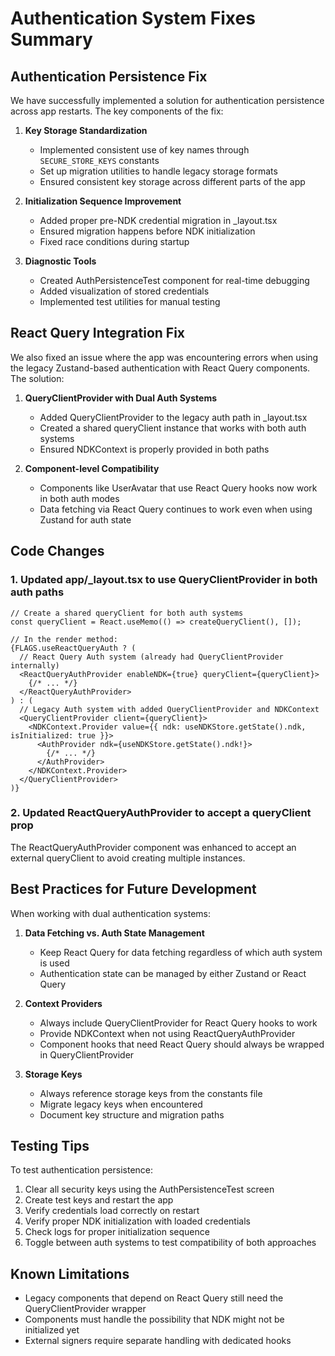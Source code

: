 # Authentication System Fixes Summary

## Authentication Persistence Fix

We have successfully implemented a solution for authentication persistence across app restarts. The key components of the fix:

1. **Key Storage Standardization**
   - Implemented consistent use of key names through `SECURE_STORE_KEYS` constants
   - Set up migration utilities to handle legacy storage formats
   - Ensured consistent key storage across different parts of the app

2. **Initialization Sequence Improvement**
   - Added proper pre-NDK credential migration in _layout.tsx
   - Ensured migration happens before NDK initialization
   - Fixed race conditions during startup

3. **Diagnostic Tools**
   - Created AuthPersistenceTest component for real-time debugging
   - Added visualization of stored credentials
   - Implemented test utilities for manual testing

## React Query Integration Fix

We also fixed an issue where the app was encountering errors when using the legacy Zustand-based authentication with React Query components. The solution:

1. **QueryClientProvider with Dual Auth Systems**
   - Added QueryClientProvider to the legacy auth path in _layout.tsx
   - Created a shared queryClient instance that works with both auth systems
   - Ensured NDKContext is properly provided in both paths

2. **Component-level Compatibility**
   - Components like UserAvatar that use React Query hooks now work in both auth modes
   - Data fetching via React Query continues to work even when using Zustand for auth state

## Code Changes

### 1. Updated app/_layout.tsx to use QueryClientProvider in both auth paths

```tsx
// Create a shared queryClient for both auth systems
const queryClient = React.useMemo(() => createQueryClient(), []);

// In the render method:
{FLAGS.useReactQueryAuth ? (
  // React Query Auth system (already had QueryClientProvider internally)
  <ReactQueryAuthProvider enableNDK={true} queryClient={queryClient}>
    {/* ... */}
  </ReactQueryAuthProvider>
) : (
  // Legacy Auth system with added QueryClientProvider and NDKContext
  <QueryClientProvider client={queryClient}>
    <NDKContext.Provider value={{ ndk: useNDKStore.getState().ndk, isInitialized: true }}>
      <AuthProvider ndk={useNDKStore.getState().ndk!}>
        {/* ... */}
      </AuthProvider>
    </NDKContext.Provider>
  </QueryClientProvider>
)}
```

### 2. Updated ReactQueryAuthProvider to accept a queryClient prop

The ReactQueryAuthProvider component was enhanced to accept an external queryClient to avoid creating multiple instances.

## Best Practices for Future Development

When working with dual authentication systems:

1. **Data Fetching vs. Auth State Management**
   - Keep React Query for data fetching regardless of which auth system is used
   - Authentication state can be managed by either Zustand or React Query
   
2. **Context Providers**
   - Always include QueryClientProvider for React Query hooks to work
   - Provide NDKContext when not using ReactQueryAuthProvider
   - Component hooks that need React Query should always be wrapped in QueryClientProvider

3. **Storage Keys**
   - Always reference storage keys from the constants file
   - Migrate legacy keys when encountered
   - Document key structure and migration paths

## Testing Tips

To test authentication persistence:

1. Clear all security keys using the AuthPersistenceTest screen
2. Create test keys and restart the app
3. Verify credentials load correctly on restart
4. Verify proper NDK initialization with loaded credentials
5. Check logs for proper initialization sequence
6. Toggle between auth systems to test compatibility of both approaches

## Known Limitations

- Legacy components that depend on React Query still need the QueryClientProvider wrapper
- Components must handle the possibility that NDK might not be initialized yet
- External signers require separate handling with dedicated hooks
